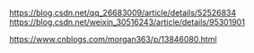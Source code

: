 https://blog.csdn.net/qq_26683009/article/details/52526834
https://blog.csdn.net/weixin_30516243/article/details/95301901

https://www.cnblogs.com/morgan363/p/13846080.html

